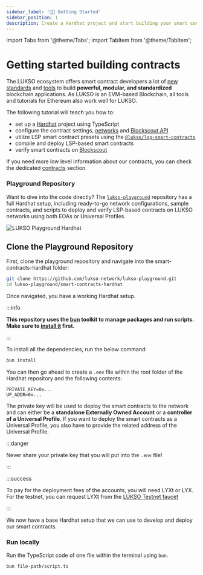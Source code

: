 ```yaml
---
sidebar_label: '👋🏻 Getting Started'
sidebar_position: 1
description: Create a Hardhat project and start building your smart contracts for LUKSO.
---
```


import Tabs from '@theme/Tabs';
import TabItem from '@theme/TabItem';

# Getting started building contracts

The LUKSO ecosystem offers smart contract developers a lot of [new standards](../../standards/introduction.md) and [tools](../../tools/getting-started.md) to build **powerful, modular, and standardized** blockchain applications. As LUKSO is an EVM-based Blockchain, all tools and tutorials for Ethereum also work well for LUKSO.

The following tutorial will teach you how to:

- set up a [Hardhat](https://hardhat.org/) project using TypeScript
- configure the contract settings, [networks](../../../networks/testnet/parameters) and [Blockscout API](https://explorer.execution.testnet.lukso.network/api-docs)
- utilize LSP smart contract presets using the [`@lukso/lsp-smart-contracts`](https://www.npmjs.com/package/@lukso/lsp-smart-contracts)
- compile and deploy LSP-based smart contracts
- verify smart contracts on [Blockscout](https://explorer.execution.testnet.lukso.network/)

If you need more low level information about our contracts, you can check the dedicated [contracts](../../contracts/introduction.md) section.

### Playground Repository

Want to dive into the code directly? The [`lukso-playground`](https://github.com/lukso-network/lukso-playground) repository has a full Hardhat setup, including ready-to-go network configurations, sample contracts, and scripts to deploy and verify LSP-based contracts on LUKSO networks using both EOAs or Universal Profiles.

<div style={{textAlign: 'center'}}>

<img
src="/img/guides/playground_hardhat.png"
alt="LUKSO Playground Hardhat"
/>

</div>

## Clone the Playground Repository

First, clone the playground repository and navigate into the smart-contracts-hardhat folder:

```bash
git clone https://github.com/lukso-network/lukso-playground.git
cd lukso-playground/smart-contracts-hardhat
```

Once navigated, you have a working Hardhat setup.

:::info

**This repository uses the [bun](https://bun.sh) toolkit to manage packages and run scripts. Make sure to [install it](https://bun.sh/docs/installation) first.**

:::

To install all the dependencies, run the below command:

```bash
bun install
```

You can then go ahead to create a `.env` file within the root folder of the Hardhat repository and the following contents:

```text title=".env"
PRIVATE_KEY=0x...
UP_ADDR=0x...
```

The private key will be used to deploy the smart contracts to the network and can either be a **standalone Externally Owned Account** or a **controller of a Universal Profile**. If you want to deploy the smart contracts as a Universal Profile, you also have to provide the related address of the Universal Profile.

:::danger

Never share your private key that you will put into the `.env` file!

:::

:::success

To pay for the deployment fees of the accounts, you will need LYXt or LYX. For the testnet, you can request LYXt from the [LUKSO Testnet faucet](https://faucet.testnet.lukso.network/)

:::

We now have a base Hardhat setup that we can use to develop and deploy our smart contracts.

### Run locally

Run the TypeScript code of one file within the terminal using `bun`.

```bash
bun file-path/script.ts
```
